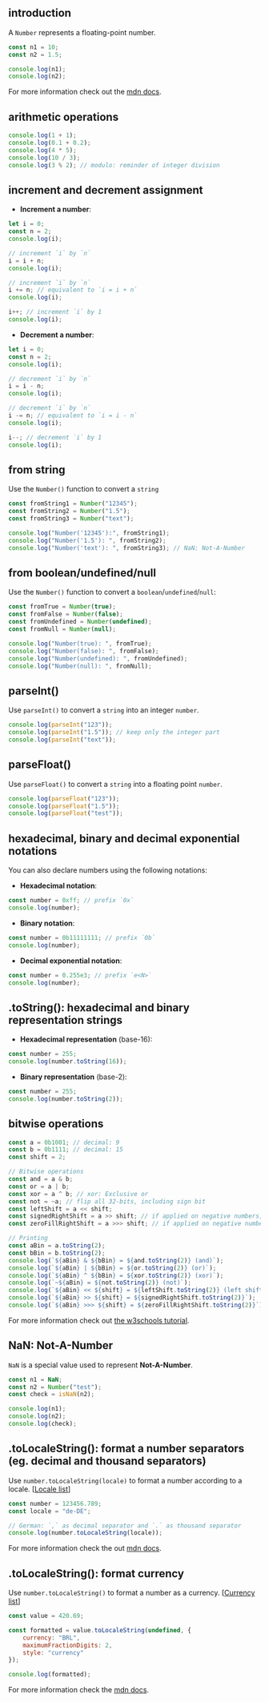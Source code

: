 ## introduction

A `Number` represents a floating-point number.

```javascript
const n1 = 10;
const n2 = 1.5;

console.log(n1);
console.log(n2);
```

For more information check out the [mdn docs](https://developer.mozilla.org/docs/Web/JavaScript/Reference/Global_Objects/Number).

## arithmetic operations

```javascript
console.log(1 + 1);
console.log(0.1 + 0.2);
console.log(4 * 5);
console.log(10 / 3);
console.log(3 % 2); // modulo: reminder of integer division
```

## increment and decrement assignment

- **Increment a number**:

```javascript
let i = 0;
const n = 2;
console.log(i);

// increment `i` by `n`
i = i + n;
console.log(i);

// increment `i` by `n`
i += n; // equivalent to `i = i + n`
console.log(i);

i++; // increment `i` by 1
console.log(i);
```

- **Decrement a number**:

```javascript
let i = 0;
const n = 2;
console.log(i);

// decrement `i` by `n`
i = i - n;
console.log(i);

// decrement `i` by `n`
i -= n; // equivalent to `i = i - n`
console.log(i);

i--; // decrement `i` by 1
console.log(i);
```

## from string

Use the `Number()` function to convert a `string`

```javascript
const fromString1 = Number("12345");
const fromString2 = Number("1.5");
const fromString3 = Number("text");

console.log("Number('12345'):", fromString1);
console.log("Number('1.5'): ", fromString2);
console.log("Number('text'): ", fromString3); // NaN: Not-A-Number
```

## from boolean/undefined/null

Use the `Number()` function to convert a `boolean`/`undefined`/`null`:

```javascript
const fromTrue = Number(true);
const fromFalse = Number(false);
const fromUndefined = Number(undefined);
const fromNull = Number(null);

console.log("Number(true): ", fromTrue);
console.log("Number(false): ", fromFalse);
console.log("Number(undefined): ", fromUndefined);
console.log("Number(null): ", fromNull);
```

## parseInt()

Use `parseInt()` to convert a `string` into an integer `number`.

```javascript
console.log(parseInt("123"));
console.log(parseInt("1.5")); // keep only the integer part
console.log(parseInt("text"));
```

## parseFloat()

Use `parseFloat()` to convert a `string` into a floating point `number`.

```javascript
console.log(parseFloat("123"));
console.log(parseFloat("1.5"));
console.log(parseFloat("test"));
```

## hexadecimal, binary and decimal exponential notations

You can also declare numbers using the following notations:

- **Hexadecimal notation**:

```javascript
const number = 0xff; // prefix `0x`
console.log(number);
```

- **Binary notation**:

```javascript
const number = 0b11111111; // prefix `0b`
console.log(number);
```

- **Decimal exponential notation**:

```javascript
const number = 0.255e3; // prefix `e<N>`
console.log(number);
```

## .toString(): hexadecimal and binary representation strings

- **Hexadecimal representation** (base-16):

```javascript
const number = 255;
console.log(number.toString(16));
```

- **Binary representation** (base-2):

```javascript
const number = 255;
console.log(number.toString(2));
```

## bitwise operations

```javascript
const a = 0b1001; // decimal: 9
const b = 0b1111; // decimal: 15
const shift = 2;

// Bitwise operations
const and = a & b;
const or = a | b;
const xor = a ^ b; // xor: Exclusive or
const not = ~a; // flip all 32-bits, including sign bit
const leftShift = a << shift;
const signedRightShift = a >> shift; // if applied on negative numbers, keep sign
const zeroFillRightShift = a >>> shift; // if applied on negative numbers, do not keep sign

// Printing
const aBin = a.toString(2);
const bBin = b.toString(2);
console.log(`${aBin} & ${bBin} = ${and.toString(2)} (and)`);
console.log(`${aBin} | ${bBin} = ${or.toString(2)} (or)`);
console.log(`${aBin} ^ ${bBin} = ${xor.toString(2)} (xor)`);
console.log(`~${aBin} = ${not.toString(2)} (not)`);
console.log(`${aBin} << ${shift} = ${leftShift.toString(2)} (left shift)`);
console.log(`${aBin} >> ${shift} = ${signedRightShift.toString(2)}`);
console.log(`${aBin} >>> ${shift} = ${zeroFillRightShift.toString(2)}`);
```

For more information check out [the w3schools tutorial](https://www.w3schools.com/js/js_bitwise.asp).

## NaN: Not-A-Number

`NaN` is a special value used to represent **Not-A-Number**.

```javascript
const n1 = NaN;
const n2 = Number("test");
const check = isNaN(n2);

console.log(n1);
console.log(n2);
console.log(check);
```

## .toLocaleString(): format a number separators (eg. decimal and thousand separators)

Use `number.toLocaleString(locale)` to format a number according to a locale. [[Locale list](https://www.techonthenet.com/js/language_tags.php)]

```javascript
const number = 123456.789;
const locale = "de-DE";

// German: `,` as decimal separator and `.` as thousand separator
console.log(number.toLocaleString(locale));
```

For more information check the out [mdn docs](https://developer.mozilla.org/en-US/docs/Web/JavaScript/Reference/Global_Objects/Number/toLocaleString).

## .toLocaleString(): format currency

Use `number.toLocaleString()` to format a number as a currency. [[Currency list](https://www.techonthenet.com/js/currency_codes.php)]

```javascript
const value = 420.69;

const formatted = value.toLocaleString(undefined, {
	currency: "BRL",
	maximumFractionDigits: 2,
	style: "currency"
});

console.log(formatted);
```

For more information check the [mdn docs](https://developer.mozilla.org/docs/Web/JavaScript/Reference/Global_Objects/Number/toLocaleString).
